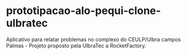 # prototipacao-alo-pequi-clone-ulbratec
Aplicativo para relatar problemas no complexo do CEULP/Ulbra campos Palmas - Projeto proposto pela UlbraTec a RocketFactory.
